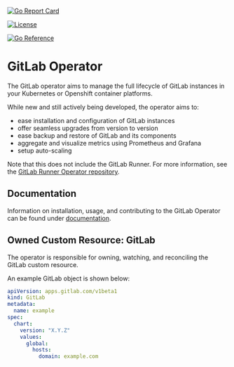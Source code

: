 [![Go Report Card](https://goreportcard.com/badge/gitlab.com/gitlab-org/cloud-native/gitlab-operator "Go Report Card")](https://goreportcard.com/report/gitlab.com/gitlab-org/cloud-native/gitlab-operator)

[![License](https://img.shields.io/badge/License-Apache%202.0-blue.svg)](https://opensource.org/licenses/Apache-2.0)

[![Go Reference](https://pkg.go.dev/badge/gitlab.com/gitlab-org/cloud-native/gitlab-operator.svg)](https://pkg.go.dev/gitlab.com/gitlab-org/cloud-native/gitlab-operator)

# GitLab Operator

The GitLab operator aims to manage the full lifecycle of GitLab instances in your Kubernetes or Openshift container platforms.

While new and still actively being developed, the operator aims to:

- ease installation and configuration of GitLab instances
- offer seamless upgrades from version to version
- ease backup and restore of GitLab and its components
- aggregate and visualize metrics using Prometheus and Grafana
- setup auto-scaling

Note that this does not include the GitLab Runner. For more information, see the [GitLab Runner Operator repository](https://gitlab.com/gitlab-org/cloud-native/gitlab-runner-operator).

## Documentation

Information on installation, usage, and contributing to the GitLab Operator can be found under [documentation](doc/README.md).

## Owned Custom Resource: GitLab

The operator is responsible for owning, watching, and reconciling the GitLab custom resource.

An example GitLab object is shown below:

```yaml
apiVersion: apps.gitlab.com/v1beta1
kind: GitLab
metadata:
  name: example
spec:
  chart:
    version: "X.Y.Z"
    values:
      global:
        hosts:
          domain: example.com
```
